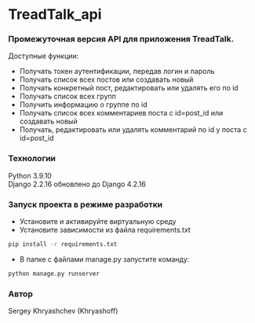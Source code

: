 # TreadTalk_api

### Промежуточная версия API для приложения TreadTalk.

Доступные функции:  
- Получать токен аутентификации, передав логин и пароль
- Получать список всех постов или создавать новый
- Получать конкретный пост, редактировать или удалять его по id
- Получать список всех групп
- Получить информацию о группе по id
- Получать список всех комментариев поста с id=post_id или создавать новый
- Получать, редактировать или удалять комментарий по id y поста с id=post_id

### Технологии
Python 3.9.10  
Django 2.2.16 обновлено до Django 4.2.16  
### Запуск проекта в режиме разработки
- Установите и активируйте виртуальную среду
- Установите зависимости из файла requirements.txt
```bash
pip install -r requirements.txt
```
- В папке с файлами manage.py запустите команду:
```bash
python manage.py runserver
```
### Автор
Sergey Khryashchev (Khryashoff)

